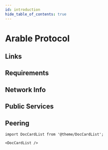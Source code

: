 ```yaml
---
id: introduction
hide_table_of_contents: true
---
```


# Arable Protocol

## Links

## Requirements

## Network Info 

## Public Services

## Peering

```mdx-code-block
import DocCardList from '@theme/DocCardList';

<DocCardList />
```